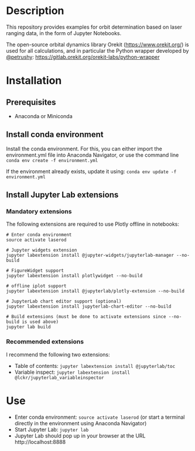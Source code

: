# Description

This repository provides examples for orbit determination based on laser ranging data, in the form of Jupyter Notebooks.

The open-source orbital dynamics library Orekit (https://www.orekit.org/) is used for all calculations, and in particular the Python wrapper developed by [@petrushy](https://github.com/petrushy): https://gitlab.orekit.org/orekit-labs/python-wrapper

# Installation

## Prerequisites
* Anaconda or Miniconda

## Install conda environment

Install the conda environment. For this, you can either import the environment.yml file into Anaconda Navigator, or use the command line
`conda env create -f environment.yml`

If the environment already exists, update it using:
`conda env update -f environment.yml`

## Install Jupyter Lab extensions
### Mandatory extensions
The following extensions are required to use Plotly offline in notebooks:

```
# Enter conda environment
source activate laserod

# Jupyter widgets extension
jupyter labextension install @jupyter-widgets/jupyterlab-manager --no-build

# FigureWidget support
jupyter labextension install plotlywidget --no-build

# offline iplot support
jupyter labextension install @jupyterlab/plotly-extension --no-build

# JupyterLab chart editor support (optional)
jupyter labextension install jupyterlab-chart-editor --no-build

# Build extensions (must be done to activate extensions since --no-build is used above)
jupyter lab build
```

### Recommended extensions
I recommend the following two extensions:
* Table of contents: `jupyter labextension install @jupyterlab/toc`
* Variable inspect: `jupyter labextension install @lckr/jupyterlab_variableinspector`

# Use

* Enter conda environment: `source activate laserod` (or start a terminal directly in the environment using Anaconda Navigator)
* Start Jupyter Lab: `jupyter lab`
* Jupyter Lab should pop up in your browser at the URL http://localhost:8888